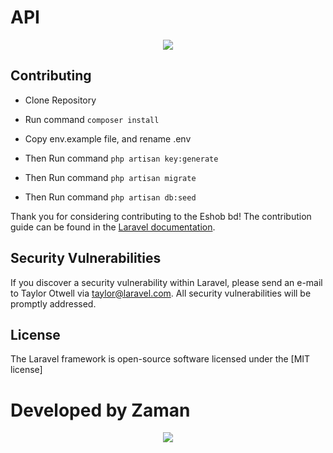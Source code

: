 # API
<p align="center"><img src="https://laravel.com/assets/img/components/logo-laravel.svg"></p>

## Contributing
- Clone Repository

- Run command `composer install`
- Copy env.example file, and rename .env
- Then Run command `php artisan key:generate`
- Then Run command `php artisan migrate`
- Then Run command `php artisan db:seed`


Thank you for considering contributing to the Eshob bd! The contribution guide can be found in the [Laravel documentation](https://laravel.com/docs/contributions).

## Security Vulnerabilities

If you discover a security vulnerability within Laravel, please send an e-mail to Taylor Otwell via [taylor@laravel.com](mailto:taylor@laravel.com). All security vulnerabilities will be promptly addressed.

## License

The Laravel framework is open-source software licensed under the [MIT license]


# Developed by Zaman

<p align="center"><img src="https://assets.gitlab-static.net/uploads/-/system/user/avatar/7189772/avatar.png?width=90"></p>
